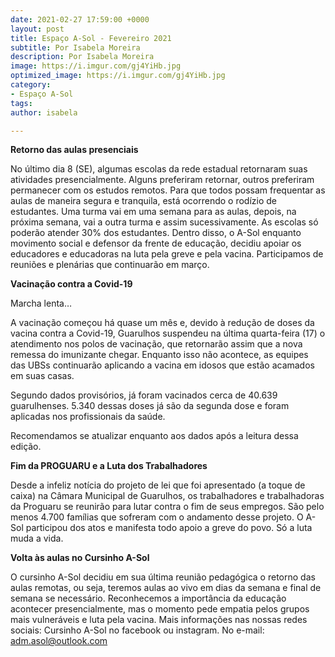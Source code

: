 ```yaml
---
date: 2021-02-27 17:59:00 +0000
layout: post
title: Espaço A-Sol - Fevereiro 2021
subtitle: Por Isabela Moreira
description: Por Isabela Moreira
image: https://i.imgur.com/gj4YiHb.jpg
optimized_image: https://i.imgur.com/gj4YiHb.jpg
category:
- Espaço A-Sol
tags: 
author: isabela

---
```

**Retorno das aulas presenciais**

No último dia 8 (SE), algumas escolas da rede estadual retornaram suas atividades presencialmente. Alguns preferiram retornar, outros preferiram permanecer com os estudos remotos. Para que todos possam frequentar as aulas de maneira segura e tranquila, está ocorrendo o rodízio de estudantes. Uma turma vai em uma semana para as aulas, depois, na próxima semana, vai a outra turma e assim sucessivamente. As escolas só poderão atender 30% dos estudantes. Dentro disso, o A-Sol enquanto movimento social e defensor da frente de educação, decidiu apoiar os educadores e educadoras na luta pela greve e pela vacina. Participamos de reuniões e plenárias que continuarão em março.

**Vacinação contra a Covid-19**

Marcha lenta…

A vacinação começou há quase um mês e, devido à redução de doses da vacina contra a Covid-19, Guarulhos suspendeu na última quarta-feira (17) o atendimento nos polos de vacinação, que retornarão assim que a nova remessa do imunizante chegar. Enquanto isso não acontece, as equipes das UBSs continuarão aplicando a vacina em idosos que estão acamados em suas casas.

Segundo dados provisórios, já foram vacinados cerca de 40.639 guarulhenses. 5.340 dessas doses já são da segunda dose e foram aplicadas nos profissionais da saúde.

Recomendamos se atualizar enquanto aos dados após a leitura dessa edição.

**Fim da PROGUARU e a Luta dos Trabalhadores**

Desde a infeliz notícia do projeto de lei que foi apresentado (a toque de caixa) na Câmara Municipal de Guarulhos, os trabalhadores e trabalhadoras da Proguaru se reunirão para lutar contra o fim de seus empregos. São pelo menos 4.700 famílias que sofreram com o andamento desse projeto. O A-Sol participou dos atos e manifesta todo apoio a greve do povo. Só a luta muda a vida.

  
**Volta às aulas no Cursinho A-Sol**

O cursinho A-Sol decidiu em sua última reunião pedagógica o retorno das aulas remotas, ou seja, teremos aulas ao vivo em dias da semana e final de semana se necessário. Reconhecemos a importância da educação acontecer presencialmente, mas o momento pede empatia pelos grupos mais vulneráveis e luta pela vacina. Mais informações nas nossas redes sociais: Cursinho A-Sol no facebook ou instagram. No e-mail: adm.asol@outlook.com